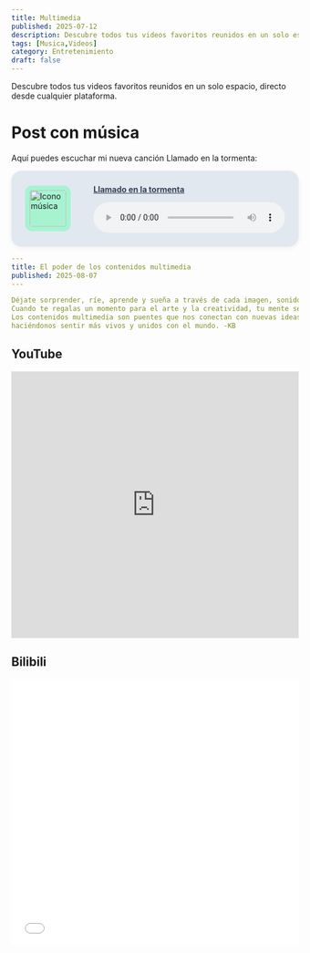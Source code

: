 ```yaml
---
title: Multimedia
published: 2025-07-12
description: Descubre todos tus videos favoritos reunidos en un solo espacio, directo desde cualquier plataforma.
tags: [Musica,Videos]
category: Entretenimiento
draft: false
---
```

Descubre todos tus videos favoritos reunidos en un solo espacio, directo desde cualquier plataforma.

# Post con música 
Aquí puedes escuchar mi nueva canción Llamado en la tormenta:

<div style="background: #e2e8f0; padding: 1.5rem; border-radius: 18px; box-shadow: 0 2px 8px #0001; display: flex; align-items: center; gap: 1.5rem;">
  <img src="/assets/musica/icono-musica.png" alt="Icono música"
  width="64" height="64"
  style="margin-right: 1rem; border-radius: 12px; background: #a7f3d0; padding: 0.5rem; user-select: none; pointer-events: none;" />
  <div style="flex:1">
    <a href="https://www.youtube.com/watch?v=w8N9ZCIh3ZU" target="_blank" rel="noopener"
   <p style="font-weight: bold; margin: 0 0 0.5rem 0; color: #334155;">Llamado en la tormenta</p>
    </a>
    <audio controls controlsList="nodownload" style="width: 100%; border-radius: 8px;">
      <source src="/assets/musica/Llamado.mp3" type="audio/mpeg" />
      Tu navegador no soporta el elemento audio.
    </audio>
  </div>
</div>

```yaml
---
title: El poder de los contenidos multimedia
published: 2025-08-07
---

Déjate sorprender, ríe, aprende y sueña a través de cada imagen, sonido o historia.
Cuando te regalas un momento para el arte y la creatividad, tu mente se expande y tu alma sonríe.
Los contenidos multimedia son puentes que nos conectan con nuevas ideas, culturas y emociones,
haciéndonos sentir más vivos y unidos con el mundo. -KB
```

## YouTube

<iframe width="100%" height="468" src="https://www.youtube.com/embed/5gIf0_xpFPI?si=N1WTorLKL0uwLsU_" title="YouTube video player" frameborder="0" allow="accelerometer; autoplay; clipboard-write; encrypted-media; gyroscope; picture-in-picture; web-share" allowfullscreen></iframe>

## Bilibili

<iframe width="100%" height="468" src="//player.bilibili.com/player.html?bvid=BV1fK4y1s7Qf&p=1" scrolling="no" border="0" frameborder="no" framespacing="0" allowfullscreen="true"> </iframe>
